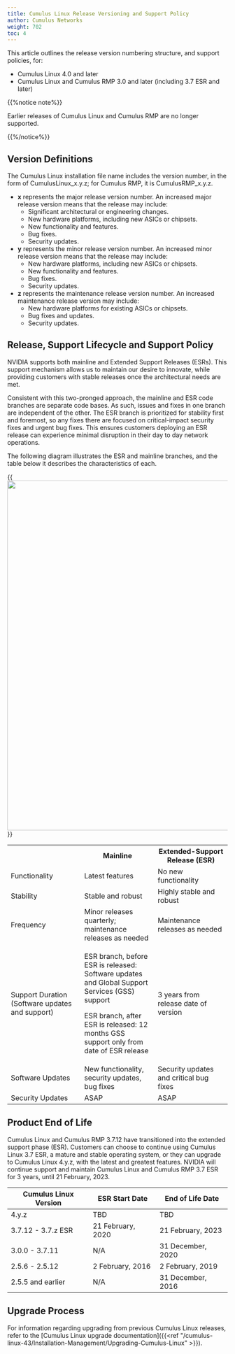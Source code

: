 ```yaml
---
title: Cumulus Linux Release Versioning and Support Policy
author: Cumulus Networks
weight: 702
toc: 4
---
```


This article outlines the release version numbering structure, and support policies, for:

- Cumulus Linux 4.0 and later
- Cumulus Linux and Cumulus RMP 3.0 and later (including 3.7 ESR and later)

{{%notice note%}}

Earlier releases of Cumulus Linux and Cumulus RMP are no longer supported.

{{%/notice%}}

## Version Definitions

The Cumulus Linux installation file name includes the version number, in the form of CumulusLinux\_x.y.z; for Cumulus RMP, it is CumulusRMP\_x.y.z.

- **x** represents the major release version number. An increased major release version means that the release may include:
    - Significant architectural or engineering changes.
    - New hardware platforms, including new ASICs or chipsets.
    - New functionality and features.
    - Bug fixes.
    - Security updates.
- **y** represents the minor release version number. An increased
    minor release version means that the release may include:
    - New hardware platforms, including new ASICs or chipsets.
    - New functionality and features.
    - Bug fixes.
    - Security updates.
- **z** represents the maintenance release version number. An
    increased maintenance release version may include:
    - New hardware platforms for existing ASICs or chipsets.
    - Bug fixes and updates.
    - Security updates.

## Release, Support Lifecycle and Support Policy

NVIDIA supports both mainline and Extended Support Releases (ESRs). This support mechanism allows us to maintain our desire to innovate, while providing customers with stable releases once the architectural needs are met.

Consistent with this two-pronged approach, the mainline and ESR code branches are separate code bases. As such, issues and fixes in one branch are independent of the other. The ESR branch is prioritized for stability first and foremost, so any fixes there are focused on critical-impact security fixes and urgent bug fixes. This ensures customers deploying an ESR release can experience minimal disruption in their day to day network operations.

The following diagram illustrates the ESR and mainline branches, and the table below it describes the characteristics of each.

{{<img src="/images/knowledge-base/support-version_policy.png" width="800">}}

<table>
<colgroup>
<col style="width: 33%" />
<col style="width: 33%" />
<col style="width: 33%" />
</colgroup>
<tbody>
<tr class="odd">
<th> </th>
<th>Mainline</th>
<th>Extended-Support Release (ESR)</th>
</tr>
<tr class="even">
<td>Functionality</td>
<td>Latest features</td>
<td>No new functionality</td>
</tr>
<tr class="odd">
<td>Stability</td>
<td>Stable and robust</td>
<td>Highly stable and robust</td>
</tr>
<tr class="even">
<td>Frequency</td>
<td>Minor releases quarterly; maintenance releases as needed</td>
<td>Maintenance releases as needed</td>
</tr>
<tr class="odd">
<td>Support Duration (Software updates and support)</td>
<td><p>ESR branch, before ESR is released: Software updates and Global Support Services (GSS) support</p>
<p>ESR branch, after ESR is released: 12 months GSS support only from date of ESR release</p></td>
<td>3 years from release date of version</td>
</tr>
<tr class="even">
<td>Software Updates</td>
<td>New functionality, security updates, bug fixes</td>
<td>Security updates and critical bug fixes</td>
</tr>
<tr class="odd">
<td>Security Updates</td>
<td>ASAP</td>
<td>ASAP</td>
</tr>
</tbody>
</table>

## Product End of Life

Cumulus Linux and Cumulus RMP 3.7.12 have transitioned into the extended support phase (ESR). Customers can choose to continue using Cumulus Linux 3.7 ESR, a mature and stable operating system, or they can upgrade to Cumulus Linux 4.y.z, with the latest and greatest features. NVIDIA will continue support and maintain Cumulus Linux and Cumulus RMP 3.7 ESR for 3 years, until 21 February, 2023.

| Cumulus Linux Version | ESR Start Date    | End of Life Date  |
| --------------------- | ----------------- | ----------------- |
| 4.y.z                 | TBD               | TBD               |
| 3.7.12 - 3.7.z ESR    | 21 February, 2020 | 21 February, 2023 |
| 3.0.0 - 3.7.11        | N/A               | 31 December, 2020 |
| 2.5.6 - 2.5.12        | 2 February, 2016  | 2 February, 2019  |
| 2.5.5 and earlier     | N/A               | 31 December, 2016 |

## Upgrade Process

For information regarding upgrading from previous Cumulus Linux releases, refer to the [Cumulus Linux upgrade documentation]({{<ref "/cumulus-linux-43/Installation-Management/Upgrading-Cumulus-Linux" >}}).
